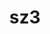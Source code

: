 ---
title: "sz3"
layout: cache
categories: [package, develop-2025-07-13]
meta: {"compilers": ["cce@18.0.0", "gcc@11.4.0", "intel-oneapi-compilers@2025.1.0"], "num_specs": 5, "num_specs_by_stack": {"e4s": 2, "e4s-cray-rhel": 1, "e4s-neoverse-v2": 1, "e4s-oneapi": 1, "root": 5}, "oss": ["rhel8", "ubuntu22.04"], "platforms": ["linux"], "stacks": ["e4s", "e4s-cray-rhel", "e4s-neoverse-v2", "e4s-oneapi", "root"], "targets": ["neoverse_v2", "x86_64_v3"], "versions": ["3.2.0"]}
spec_details: [{"compiler": "intel-oneapi-compilers@2025.1.0", "hash": "iqhntpngiirl7fj3ugku64xaa2gai2c4", "os": "ubuntu22.04", "platform": "linux", "size": "-", "stacks": ["e4s-oneapi", "root"], "target": "x86_64_v3", "variants": ["build_system=cmake", "build_type=Release", "commit=b3dab4018425803a55d8073dc55dade7fa46b7b4", "generator=make", "~hdf5", "~ipo", "+mdz"], "versions": ["3.2.0"]}, {"compiler": "gcc@11.4.0", "hash": "kdlpcxastdfw7bbhyiwbsvgjkpffwecw", "os": "ubuntu22.04", "platform": "linux", "size": "-", "stacks": ["e4s", "root"], "target": "x86_64_v3", "variants": ["build_system=cmake", "build_type=Release", "commit=b3dab4018425803a55d8073dc55dade7fa46b7b4", "generator=make", "~hdf5", "~ipo", "+mdz"], "versions": ["3.2.0"]}, {"compiler": "gcc@11.4.0", "hash": "kg2w2fbihcuiqolhndxw4wjuchz4oi5j", "os": "ubuntu22.04", "platform": "linux", "size": "-", "stacks": ["e4s-neoverse-v2", "root"], "target": "neoverse_v2", "variants": ["build_system=cmake", "build_type=Release", "commit=b3dab4018425803a55d8073dc55dade7fa46b7b4", "generator=make", "~hdf5", "~ipo", "+mdz"], "versions": ["3.2.0"]}, {"compiler": "gcc@11.4.0", "hash": "ogpmgs4sd5gl6texjynteiezqvvkeaob", "os": "ubuntu22.04", "platform": "linux", "size": "-", "stacks": ["e4s", "root"], "target": "x86_64_v3", "variants": ["build_system=cmake", "build_type=Release", "commit=b3dab4018425803a55d8073dc55dade7fa46b7b4", "generator=make", "~hdf5", "~ipo", "+mdz"], "versions": ["3.2.0"]}, {"compiler": "cce@18.0.0", "hash": "qsmnf4vxfm5iix2yynh2rbx6rnzzwhta", "os": "rhel8", "platform": "linux", "size": "-", "stacks": ["e4s-cray-rhel", "root"], "target": "x86_64_v3", "variants": ["build_system=cmake", "build_type=Release", "commit=b3dab4018425803a55d8073dc55dade7fa46b7b4", "generator=make", "~hdf5", "~ipo", "+mdz"], "versions": ["3.2.0"]}]
---